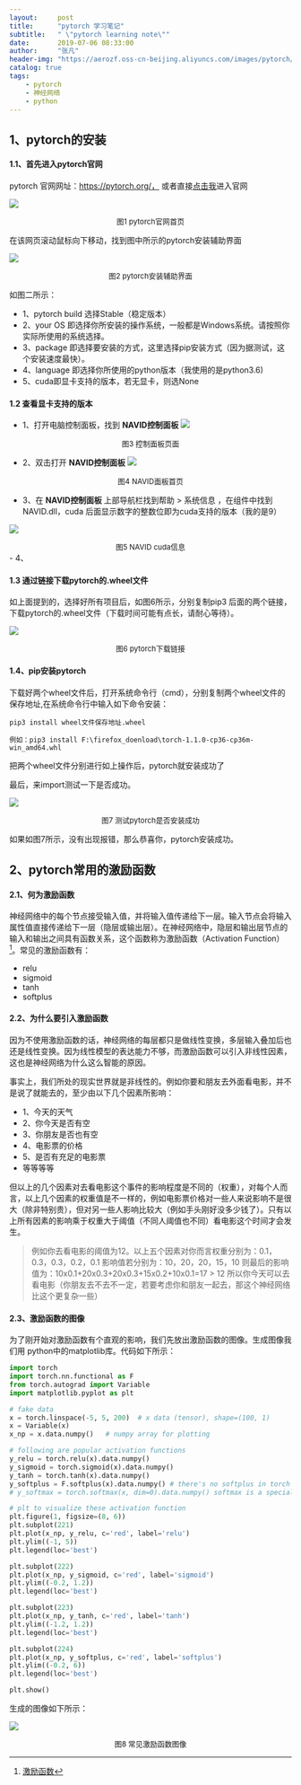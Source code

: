 ```yaml
---
layout:     post
title:      "pytorch 学习笔记"
subtitle:   " \"pytorch learning note\""
date:       2019-07-06 08:33:00
author:     "张凡"
header-img: "https://aerozf.oss-cn-beijing.aliyuncs.com/images/pytorch/Artificial_network.jpg"
catalog: true
tags:
    - pytorch
    - 神经网络
    - python
---
```


## 1、pytorch的安装
 
#### 1.1、首先进入pytorch官网

pytorch 官网网址：https://pytorch.org/，  或者直接[点击我](https://pytorch.org/)进入官网

![](https://aerozf.oss-cn-beijing.aliyuncs.com/images/pytorch/20190706091452.png)
<div align="center" markdown="0"><font size="2">图1 pytorch官网首页</font> </div>

在该网页滚动鼠标向下移动，找到图中所示的pytorch安装辅助界面

![](https://aerozf.oss-cn-beijing.aliyuncs.com/images/pytorch/20190706091511.png)
<div align="center" markdown="0"><font size="2">图2 pytorch安装辅助界面</font> </div>

如图二所示：
   - 1、pytorch build 选择Stable（稳定版本）
   - 2、your OS 即选择你所安装的操作系统，一般都是Windows系统。请按照你实际所使用的系统选择。
   - 3、package 即选择要安装的方式，这里选择pip安装方式（因为据测试，这个安装速度最快）。
   - 4、language 即选择你所使用的python版本（我使用的是python3.6)
   - 5、cuda即显卡支持的版本，若无显卡，则选None
   
#### 1.2 查看显卡支持的版本
   - 1、打开电脑控制面板，找到 **NAVID控制面板**
   ![](https://aerozf.oss-cn-beijing.aliyuncs.com/images/pytorch/20190706101628.png)
   <div align="center" markdown="0"><font size="2">图3 控制面板页面</font> </div>
   
   - 2、双击打开 **NAVID控制面板**
   ![](https://aerozf.oss-cn-beijing.aliyuncs.com/images/pytorch/20190706101640.png)
   <div align="center" markdown="0"><font size="2">图4 NAVID面板首页</font> </div>

   - 3、在 **NAVID控制面板** 上部导航栏找到帮助 > 系统信息 ，在组件中找到NAVID.dll，cuda 后面显示数字的整数位即为cuda支持的版本（我的是9）
   
   ![](https://aerozf.oss-cn-beijing.aliyuncs.com/images/pytorch/QQ%E5%9B%BE%E7%89%8720190706101758.png)
   <div align="center" markdown="0"><font size="2">图5 NAVID cuda信息</font> </div>
   - 4、
   
#### 1.3 通过链接下载pytorch的.wheel文件

如上面提到的，选择好所有项目后，如图6所示，分别复制pip3 后面的两个链接，下载pytorch的.wheel文件（下载时间可能有点长，请耐心等待）。

![](https://aerozf.oss-cn-beijing.aliyuncs.com/images/pytorch/QQ%E5%9B%BE%E7%89%8720190706093805.png)
<div align="center" markdown="0"><font size="2">图6 pytorch下载链接</font> </div>

#### 1.4、pip安装pytorch

下载好两个wheel文件后，打开系统命令行（cmd），分别复制两个wheel文件的保存地址,在系统命令行中输入如下命令安装：
```
pip3 install wheel文件保存地址.wheel

例如：pip3 install F:\firefox_doenload\torch-1.1.0-cp36-cp36m-win_amd64.whl
```

把两个wheel文件分别进行如上操作后，pytorch就安装成功了

最后，来import测试一下是否成功。

![](https://aerozf.oss-cn-beijing.aliyuncs.com/images/pytorch/QQ%E5%9B%BE%E7%89%8720190706095229.png)
<div align="center" markdown="0"><font size="2">图7 测试pytorch是否安装成功</font> </div>

如果如图7所示，没有出现报错，那么恭喜你，pytorch安装成功。

## 2、pytorch常用的激励函数

#### 2.1、何为激励函数
   神经网络中的每个节点接受输入值，并将输入值传递给下一层。输入节点会将输入属性值直接传递给下一层（隐层或输出层）。在神经网络中，隐层和输出层节点的输入和输出之间具有函数关系，这个函数称为激励函数（Activation Function）[^1]。常见的激励函数有：
[^1]:[激励函数](https://baike.baidu.com/item/%E6%BF%80%E5%8A%B1%E5%87%BD%E6%95%B0/6477658?fr=aladdin)
   - relu
   - sigmoid
   - tanh
   - softplus
   
#### 2.2、为什么要引入激励函数
因为不使用激励函数的话，神经网络的每层都只是做线性变换，多层输入叠加后也还是线性变换。因为线性模型的表达能力不够，而激励函数可以引入非线性因素，这也是神经网络为什么这么智能的原因。

事实上，我们所处的现实世界就是非线性的。例如你要和朋友去外面看电影，并不是说了就能去的，至少由以下几个因素所影响：
   - 1、今天的天气
   - 2、你今天是否有空
   - 3、你朋友是否也有空
   - 4、电影票的价格
   - 5、是否有充足的电影票
   - 等等等等
  
但以上的几个因素对去看电影这个事件的影响程度是不同的（权重），对每个人而言，以上几个因素的权重值是不一样的，例如电影票价格对一些人来说影响不是很大（除非特别贵），但对另一些人影响比较大（例如手头刚好没多少钱了）。只有以上所有因素的影响乘于权重大于阈值（不同人阈值也不同）看电影这个时间才会发生。
> 例如你去看电影的阈值为12。以上五个因素对你而言权重分别为：0.1，0.3，0.3，0.2，0.1
> 影响值若分别为：10，20，20，15，10
> 则最后的影响值为：10x0.1+20x0.3+20x0.3+15x0.2+10x0.1=17 > 12
> 所以你今天可以去看电影（你朋友去不去不一定，若要考虑你和朋友一起去，那这个神经网络比这个更复杂一些）

#### 2.3、激励函数的图像
为了刚开始对激励函数有个直观的影响，我们先放出激励函数的图像。生成图像我们用 python中的matplotlib库。代码如下所示：
```python
import torch
import torch.nn.functional as F
from torch.autograd import Variable
import matplotlib.pyplot as plt

# fake data
x = torch.linspace(-5, 5, 200)  # x data (tensor), shape=(100, 1)
x = Variable(x)
x_np = x.data.numpy()   # numpy array for plotting

# following are popular activation functions
y_relu = torch.relu(x).data.numpy()
y_sigmoid = torch.sigmoid(x).data.numpy()
y_tanh = torch.tanh(x).data.numpy()
y_softplus = F.softplus(x).data.numpy() # there's no softplus in torch
# y_softmax = torch.softmax(x, dim=0).data.numpy() softmax is a special kind of activation function, it is about probability

# plt to visualize these activation function
plt.figure(1, figsize=(8, 6))
plt.subplot(221)
plt.plot(x_np, y_relu, c='red', label='relu')
plt.ylim((-1, 5))
plt.legend(loc='best')

plt.subplot(222)
plt.plot(x_np, y_sigmoid, c='red', label='sigmoid')
plt.ylim((-0.2, 1.2))
plt.legend(loc='best')

plt.subplot(223)
plt.plot(x_np, y_tanh, c='red', label='tanh')
plt.ylim((-1.2, 1.2))
plt.legend(loc='best')

plt.subplot(224)
plt.plot(x_np, y_softplus, c='red', label='softplus')
plt.ylim((-0.2, 6))
plt.legend(loc='best')

plt.show()
```

生成的图像如下所示：

![](https://morvanzhou.github.io/static/results/torch/2-3-1.png)
<div align="center" markdown="0"><font size="2">图8 常见激励函数图像</font> </div>
